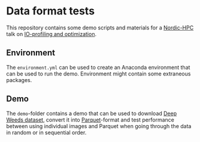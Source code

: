 # Data format tests

This repository contains some demo scripts and materials for a [Nordic-HPC](https://nordic-rse.org/) talk on [IO-profiling and optimization](https://nordic-rse.org/events/seminar-series/#october-i-o-profiling-and-optimization).

## Environment

The `environment.yml` can be used to create an Anaconda environment that can be used to run the demo. Environment might contain some extraneous packages.

## Demo

The `demo`-folder contains a demo that can be used to download [Deep Weeds dataset](https://github.com/AlexOlsen/DeepWeeds/), convert it into [Parquet](https://arrow.apache.org/docs/python/parquet.html)-format and test performance between using individual images and Parquet when going through the data in random or in sequential order.